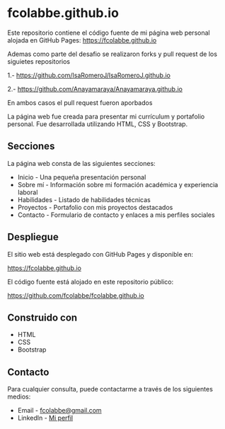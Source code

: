 # fcolabbe.github.io

Este repositorio contiene el código fuente de mi página web personal alojada en GitHub Pages: https://fcolabbe.github.io

Ademas como parte del desafio se realizaron forks y pull request de los siguietes repositorios

1.- https://github.com/IsaRomeroJ/IsaRomeroJ.github.io 

2.- https://github.com/Anayamaraya/Anayamaraya.github.io

En ambos casos el pull request fueron aporbados

La página web fue creada para presentar mi currículum y portafolio personal. Fue desarrollada utilizando HTML, CSS y Bootstrap.

## Secciones

La página web consta de las siguientes secciones:

- Inicio - Una pequeña presentación personal 
- Sobre mí - Información sobre mi formación académica y experiencia laboral
- Habilidades - Listado de habilidades técnicas
- Proyectos - Portafolio con mis proyectos destacados 
- Contacto - Formulario de contacto y enlaces a mis perfiles sociales

## Despliegue

El sitio web está desplegado con GitHub Pages y disponible en:

https://fcolabbe.github.io

El código fuente está alojado en este repositorio público:

https://github.com/fcolabbe/fcolabbe.github.io

## Construido con

- HTML
- CSS 
- Bootstrap

## Contacto

Para cualquier consulta, puede contactarme a través de los siguientes medios:

- Email - fcolabbe@gmail.com
- LinkedIn - [Mi perfil](https://www.linkedin.com/in/fcolabbe/)
